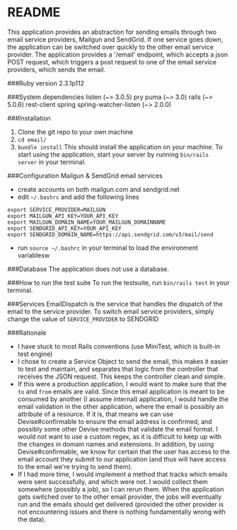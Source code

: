 # README

This application provides an abstraction for sending emails through two email service providers, Mailgun and SendGrid.
If one service goes down, the application can be switched over quickly to the other email service provider.
The application provides a '/email' endpoint, which accepts a json POST request, which triggers a post request to one of the email service providers, which sends the email.

###Ruby version
2.3.1p112

###System dependencies
listen (~> 3.0.5)
pry
puma (~> 3.0)
rails (~> 5.0.6)
rest-client
spring
spring-watcher-listen (~> 2.0.0)

###Installation
1. Clone the git repo to your own machine
1. `cd email/`
1. `bundle install`
This should install the application on your machine.
To start using the application, start your server by running `bin/rails server` in your terminal.

###Configuration
Mailgun & SendGrid email services
- create accounts on both mailgun.com and sendgrid.net
- edit `~/.bashrc` and add the following lines
```
export SERVICE_PROVIDER=MAILGUN
export MAILGUN_API_KEY=YOUR_API_KEY
export MAILGUN_DOMAIN_NAME=YOUR_MAILGUN_DOMAINNAME
export SENDGRID_API_KEY=YOUR_API_KEY
export SENDGRID_DOMAIN_NAME=https://api.sendgrid.com/v3/mail/send
```
- run `source ~/.bashrc` in your terminal to load the environment variablesw

###Database
The application does not use a database.

###How to run the test suite
To run the testsuite, run `bin/rails test` in your terminal.

###Services
EmailDispatch is the service that handles the dispatch of the email to the service provider.
To switch email service providers, simply change the value of `SERVICE_PROVIDER` to SENDGRID

###Rationale
- I have stuck to most Rails conventions (use MiniTest, which is built-in test engine)
- I chose to create a Service Object to send the email, this makes it easier to test and maintain, and separates that logic from the controller that receives the JSON request. This keeps the controller clean and simple.
- If this were a production application, I would want to make sure that the `to` and `from` emails are valid. Since this email application is meant to be consumed by another (I assume internal) application, I would handle the email validation in the other application, where the email is possibly an attribute of a resource. If it is, that means we can use Devise#confirmable to ensure the email address is confirmed, and possibly some other Devise methods that validate the email format. I would not want to use a custom regex, as it is difficult to keep up with the changes in domain names and extensions. In addition, by using Devise#confirmable, we know for certain that the user has access to the email account they submit to our application (and thus will have access to the email we're trying to send them).
- If I had more time, I would implement a method that tracks which emails were sent successfully, and which were not. I would collect them somewhere (possibly a job), so I can rerun them. When the application gets switched over to the other email provider, the jobs will eventually run and the emails should get delivered (provided the other provider is not encountering issues and there is nothing fundamentally wrong with the data).